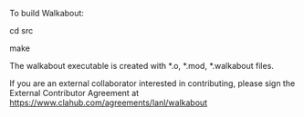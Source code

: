 To build Walkabout:

cd src

make

The walkabout executable is created with *.o, *.mod, *.walkabout files.

If you are an external collaborator interested in contributing, please sign the External Contributor Agreement at https://www.clahub.com/agreements/lanl/walkabout 
